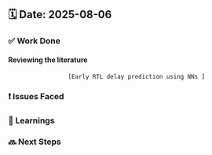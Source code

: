 ## 🗓️ Date: 2025-08-06

### ✅ Work Done
#### Reviewing the literature
                     [Early RTL delay prediction using NNs ]
### ❗ Issues Faced


### 📝 Learnings


### 🔜 Next Steps


